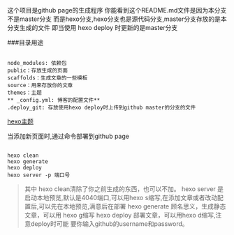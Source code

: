 这个项目是github page的生成程序
你能看到这个README.md文件是因为本分支不是master分支
而是hexo分支,hexo分支也是源代码分支,master分支存放的是本分支生成的文件
即当使用 hexo deploy 时更新的是master分支

###目录用途
```text

node_modules: 依赖包
public：存放生成的页面
scaffolds：生成文章的一些模板
source：用来存放你的文章
themes：主题
** _config.yml: 博客的配置文件**
.deploy_git: 存放使用hexo deploy时上传到github master的分支的文件

```


[hexo主题](https://hexo.io/themes/)

当添加新页面时,通过命令部署到github page

```shell script

hexo clean
hexo generate
hexo deploy
hexo server -p 端口号

```

>其中 hexo clean清除了你之前生成的东西，也可以不加。
 hexo server 是启动本地预览,默认是4040端口,可以用hexo s缩写,在添加文章或者改动配置后,可以先在本地预览,满意后在部署
 hexo generate 顾名思义，生成静态文章，可以用 hexo g缩写
 hexo deploy 部署文章，可以用hexo d缩写,注意deploy时可能
>要你输入github的username和password。

